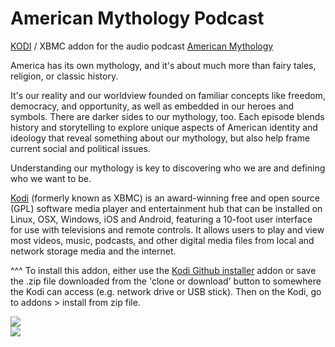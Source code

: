 American Mythology Podcast
=============================

<a href="www.kodi.tv">KODI</a> / XBMC addon for the audio podcast <a href="www.americanmythologypodcast.com">American Mythology</a><br>

America has its own mythology, and it's about much more than fairy tales, religion, or classic history.<br>

It's our reality and our worldview founded on familiar concepts like freedom, democracy, and opportunity, as well as embedded in our heroes and symbols. There are darker sides to our mythology, too. Each episode blends history and storytelling to explore unique aspects of American identity and ideology that reveal something about our mythology, but also help frame current social and political issues.<br>

Understanding our mythology is key to discovering who we are and defining who we want to be.<br>

<a href="www.kodi.tv">Kodi</a> (formerly known as XBMC) is an award-winning free and open source (GPL) software media player and entertainment hub that can be installed on Linux, OSX, Windows, iOS and Android, featuring a 10-foot user interface for use with televisions and remote controls. It allows users to play and view most videos, music, podcasts, and other digital media files from local and network storage media and the internet.<br>
 
^^^ To install this addon, either use the <a href="https://www.tvaddons.co/github-browser-kodi/">Kodi Github installer</a> addon or save the .zip file downloaded from the 'clone or download' button to somewhere the Kodi can access (e.g. network drive or USB stick). Then on the Kodi, go to addons > install from zip file.<br>

<a href="https://www.americanmythologypodcast.com"><img src="https://images.squarespace-cdn.com/content/v1/5671a4705a5668ba6b111b2b/1481808815260-7BX8BSX93KDUPWPUEBEJ/ke17ZwdGBToddI8pDm48kOyctPanBqSdf7WQMpY1FsRZw-zPPgdn4jUwVcJE1ZvWQUxwkmyExglNqGp0IvTJZUJFbgE-7XRK3dMEBRBhUpyD4IQ_uEhoqbBUjTJFcqKvko9JlUzuVmtjr1UPhOA5qkTLSJODyitRxw8OQt1oetw/image-asset.png?format=500w">
<br><a href="http://www.kodi.tv"><img src="https://kodi.tv/sites/default/files/page/field_image/about--devices.jpg">
